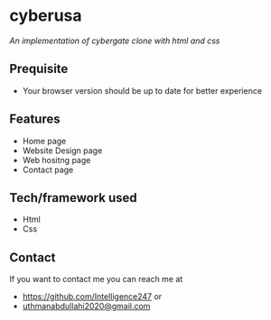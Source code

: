 # cyberusa
*An implementation of cybergate clone with html and css*
## Prequisite
- Your browser version should be up to date for better experience
## Features
- Home page
- Website Design page
- Web hositng page
- Contact page
## Tech/framework used
- Html
- Css
## Contact
If you want to contact me you can reach me at
- https://github.com/Intelligence247 or
- uthmanabdullahi2020@gmail.com
